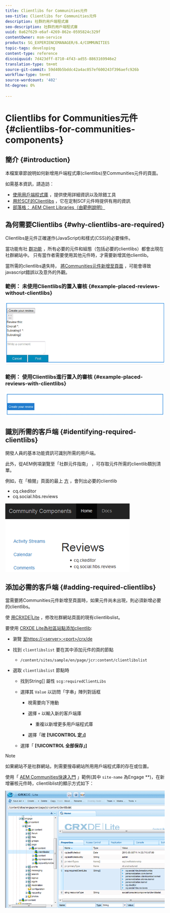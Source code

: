 ```yaml
---
title: Clientlibs for Communities元件
seo-title: Clientlibs for Communities元件
description: 社群的用戶端程式庫
seo-description: 社群的用戶端程式庫
uuid: 0a62f629-e6af-4269-862e-0595824c329f
contentOwner: msm-service
products: SG_EXPERIENCEMANAGER/6.4/COMMUNITIES
topic-tags: developing
content-type: reference
discoiquuid: 7d423dff-8710-4f43-ad55-8863169946e2
translation-type: tm+mt
source-git-commit: 59d40b5bddc42a4ac057ef600243f396aefc926b
workflow-type: tm+mt
source-wordcount: '402'
ht-degree: 0%

---
```



# Clientlibs for Communities元件 {#clientlibs-for-communities-components}

## 簡介 {#introduction}

本檔案章節說明如何新增用戶端程式庫(clientlibs)至Communities元件的頁面。

如需基本資訊，請造訪：

* [使用用戶端程式庫](../../help/sites-developing/clientlibs.md) ，提供使用詳細資訊以及除錯工具
* [用於SCF的Clientlibs](client-customize.md#clientlibs) ，它在定制SCF元件時提供有用的資訊
* [部落格： AEM Client Libraries（由範例說明）](https://blogs.adobe.com/experiencedelivers/experience-management/clientlibs-explained-example/)

## 為何需要Clientlibs {#why-clientlibs-are-required}

Clientlibs是元件正確運作(JavaScript)和樣式(CSS)的必要條件。

當功能有社 [群功能](functions.md) ，所有必要的元件和組態（包括必要的clientlibs）都會出現在社群網站中。 只有當作者需要使用其他元件時，才需要新增其他clientlib。

當所需的clientlibs遺失時， [將Communities元件新增至頁面](author-communities.md) ，可能會導致javascript錯誤以及意外的外觀。

### 範例： 未使用Clientlibs的置入審核 {#example-placed-reviews-without-clientlibs}

![chlimage_1-244](assets/chlimage_1-244.png)

### 範例： 使用Clientlibs進行置入的審核 {#example-placed-reviews-with-clientlibs}

![chlimage_1-245](assets/chlimage_1-245.png)

## 識別所需的客戶端 {#identifying-required-clientlibs}

開發人員的基本功能資訊可識別所需的用戶端。

此外，從AEM例項瀏覽至「社群元件指南」 [](components-guide.md) ，可存取元件所需的clientlib類別清單。

例如，在「檢閱」頁面的最上 [方](http://localhost:4502/content/community-components/en/reviews.html) ，會列出必要的clientlib

* cq.ckeditor
* cq.social.hbs.reviews

![chlimage_1-246](assets/chlimage_1-246.png)

## 添加必需的客戶端 {#adding-required-clientlibs}

當需要將Communities元件新增至頁面時，如果元件尚未出現，則必須新增必要的clientlibs。

使 [用CRXDE|Lite](#using-crxde-lite) ，修改社群網站頁面的現有clientlibslist。

要使用 [CRXDE Lite為社區站點添加clientlib](../../help/sites-developing/developing-with-crxde-lite.md):

* 瀏覽 [至https://&lt;server>:&lt;port>/crx/de](http://localhost:4502/crx/de)
* 找到 `clientlibslist` 要在其中添加元件的頁的節點

   * `/content/sites/sample/en/page/jcr:content/clientlibslist`

* 選取 `clientlibslist` 節點時

   * 找到String[] 屬性 `scg:requiredClientLibs`
   * 選擇其 `Value` 以訪問「字串」陣列對話框

      * 視需要向下捲動
      * 選擇 `+` 以輸入新的客戶端庫

         * 重複以新增更多用戶端程式庫
      * 選擇「確 **[!UICONTROL 定」]**
   * 選擇「 **[!UICONTROL 全部保存」]**



>[!NOTE]
>
>如果網站不是社群網站，則需要搜尋網站所用用戶端程式庫的存在或位置。

使用「 [AEM Communities快速入門](getting-started.md) 」範例(其中 `site-name` 為Engage **)，在新增審核元件時，clientliblist的顯示方式如下：

![chlimage_1-247](assets/chlimage_1-247.png)

